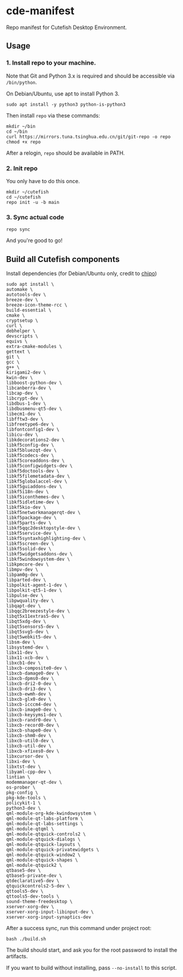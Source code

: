 # cde-manifest
Repo manifest for Cutefish Desktop Environment.

## Usage

### 1. Install repo to your machine.
Note that Git and Python 3.x is required and should be accessible via `/bin/python`.

On Debian/Ubuntu, use apt to install Python 3.
``` shell
sudo apt install -y python3 python-is-python3
```

Then install `repo` via these commands:
``` shell
mkdir ~/bin
cd ~/bin
curl https://mirrors.tuna.tsinghua.edu.cn/git/git-repo -o repo
chmod +x repo
```

After a relogin, `repo` should be available in PATH.

### 2. Init repo

You only have to do this once.

``` shell
mkdir ~/cutefish
cd ~/cutefish
repo init -u -b main
```

### 3. Sync actual code

```
repo sync
```

And you're good to go!

## Build all Cutefish components

Install dependencies (for Debian/Ubuntu only, credit to [chipo](https://my.oschina.net/chipo/blog/5077196))

``` shell
sudo apt install \
automake \
autotools-dev \
breeze-dev \
breeze-icon-theme-rcc \
build-essential \
cmake \
cryptsetup \
curl \
debhelper \
devscripts \
equivs \
extra-cmake-modules \
gettext \
git \
gcc \
g++ \
kirigami2-dev \
kwin-dev \
libboost-python-dev \
libcanberra-dev \
libcap-dev \
libcrypt-dev \
libdbus-1-dev \
libdbusmenu-qt5-dev \
libecm1-dev \
libfftw3-dev \
libfreetype6-dev \
libfontconfig1-dev \
libicu-dev \
libkdecorations2-dev \
libkf5config-dev \
libkf5bluezqt-dev \
libkf5codecs-dev \
libkf5coreaddons-dev \
libkf5configwidgets-dev \
libkf5doctools-dev \
libkf5filemetadata-dev \
libkf5globalaccel-dev \
libkf5guiaddons-dev \
libkf5i18n-dev \
libkf5iconthemes-dev \
libkf5idletime-dev \
libkf5kio-dev \
libkf5networkmanagerqt-dev \
libkf5package-dev \
libkf5parts-dev \
libkf5qqc2desktopstyle-dev \
libkf5service-dev \
libkf5syntaxhighlighting-dev \
libkf5screen-dev \
libkf5solid-dev \
libkf5widgetsaddons-dev \
libkf5windowsystem-dev \
libkpmcore-dev \
libmpv-dev \
libpam0g-dev \
libparted-dev \
libpolkit-agent-1-dev \
libpolkit-qt5-1-dev \
libpulse-dev \
libpwquality-dev \
libqapt-dev \
libqqc2breezestyle-dev \
libqt5x11extras5-dev \
libqt5xdg-dev \
libqt5sensors5-dev \
libqt5svg5-dev \
libqt5webkit5-dev \
libsm-dev \
libsystemd-dev \
libx11-dev \
libx11-xcb-dev \
libxcb1-dev \
libxcb-composite0-dev \
libxcb-damage0-dev \
libxcb-dpms0-dev \
libxcb-dri2-0-dev \
libxcb-dri3-dev \
libxcb-ewmh-dev \
libxcb-glx0-dev \
libxcb-icccm4-dev \
libxcb-image0-dev \
libxcb-keysyms1-dev \
libxcb-randr0-dev \
libxcb-record0-dev \
libxcb-shape0-dev \
libxcb-shm0-dev \
libxcb-util0-dev \
libxcb-util-dev \
libxcb-xfixes0-dev \
libxcursor-dev \
libxi-dev \
libxtst-dev \
libyaml-cpp-dev \
lintian \
modemmanager-qt-dev \
os-prober \
pkg-config \
pkg-kde-tools \
policykit-1 \
python3-dev \
qml-module-org-kde-kwindowsystem \
qml-module-qt-labs-platform \
qml-module-qt-labs-settings \
qml-module-qtqml \
qml-module-qtquick-controls2 \
qml-module-qtquick-dialogs \
qml-module-qtquick-layouts \
qml-module-qtquick-privatewidgets \
qml-module-qtquick-window2 \
qml-module-qtquick-shapes \
qml-module-qtquick2 \
qtbase5-dev \
qtbase5-private-dev \
qtdeclarative5-dev \
qtquickcontrols2-5-dev \
qttools5-dev \
qttools5-dev-tools \
sound-theme-freedesktop \
xserver-xorg-dev \
xserver-xorg-input-libinput-dev \
xserver-xorg-input-synaptics-dev
```

After a success sync, run this command under project root:

``` shell
bash ./build.sh
```

The build should start, and ask you for the root password to install the artifacts.

If you want to build without installing, pass `--no-install` to this script.
